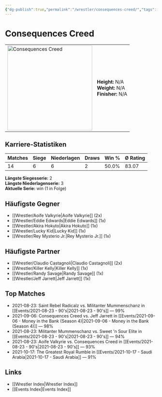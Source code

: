 ```yaml
---
{"dg-publish":true,"permalink":"/wrestler/consequences-creed/","tags":["wrestler"],"noteIcon":"","created":"2025-08-11T09:33:18.207+02:00"}
---
```



# Consequences Creed

<table>
<tr>
<td><img src="Consequences Creed.png" width="280" alt="Consequences Creed"></td>
<td>
<b>Height:</b> N/A<br>
<b>Weight:</b> N/A<br>
<b>Finisher:</b> N/A<br>
</td>
</tr>
</table>

## Karriere-Statistiken

| Matches | Siege | Niederlagen | Draws | Win % | Ø Rating |
|---------|-------|-------------|-------|-------|-----------|
| 14 | 6 | 6 | 2 | 50.0% | 83.07 |

**Längste Siegesserie:** 2<br>**Längste Niederlagenserie:** 3<br>**Aktuelle Serie:** win (1 in Folge)


## Häufigste Gegner
- [[Wrestler/Aoife Valkyrie\|Aoife Valkyrie]] (2x)
- [[Wrestler/Eddie Edwards\|Eddie Edwards]] (1x)
- [[Wrestler/Akira Hokuto\|Akira Hokuto]] (1x)
- [[Wrestler/Lucky Kid\|Lucky Kid]] (1x)
- [[Wrestler/Rey Mysterio Jr.\|Rey Mysterio Jr.]] (1x)

## Häufigste Partner
- [[Wrestler/Claudio Castagnoli\|Claudio Castagnoli]] (2x)
- [[Wrestler/Killer Kelly\|Killer Kelly]] (1x)
- [[Wrestler/Randy Savage\|Randy Savage]] (1x)
- [[Wrestler/Jeff Jarrett\|Jeff Jarrett]] (1x)

## Top Matches
- 2021-08-23: Saint Rebel Radicalz vs. Militanter Mummenschanz in [[Events/2021-08-23 - 90's\|2021-08-23 - 90's]] — 99%
- 2021-09-06: Consequences Creed vs. Jeff Jarrett in [[Events/2021-09-06 - Money in the Bank (Season 4)\|2021-09-06 - Money in the Bank (Season 4)]] — 98%
- 2021-08-23: Militanter Mummenschanz vs. Sweet 'n Sour Elite in [[Events/2021-08-23 - 90's\|2021-08-23 - 90's]] — 94%
- 2021-08-23: Aoife Valkyrie vs. Consequences Creed in [[Events/2021-08-23 - 90's\|2021-08-23 - 90's]] — 93%
- 2021-10-17: The Greatest Royal Rumble in [[Events/2021-10-17 - Saudi Arabia\|2021-10-17 - Saudi Arabia]] — 91%

## Links
- [[Wrestler Index\|Wrestler Index]]
- [[Events Index\|Events Index]]
